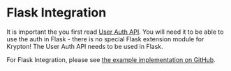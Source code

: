 # Flask Integration

It is important the you first read [User Auth API](README-USER-AUTH.md). You will need it to be able to use the auth in Flask - there is no special Flask extension module for Krypton! The User Auth API needs to be used in Flask.

For Flask Integration, please see [the example implementation on GitHub](https://github.com/krptn/flaskExample).
